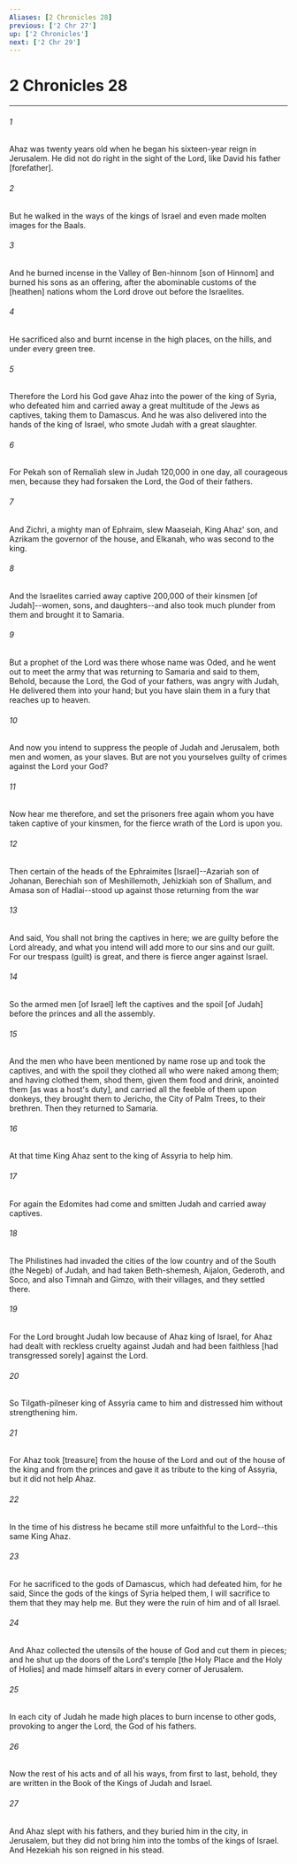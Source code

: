 ```yaml
---
Aliases: [2 Chronicles 28]
previous: ['2 Chr 27']
up: ['2 Chronicles']
next: ['2 Chr 29']
---
```

# 2 Chronicles 28

***


###### 1 


Ahaz was twenty years old when he began his sixteen-year reign in Jerusalem. He did not do right in the sight of the Lord, like David his father [forefather]. 


###### 2 


But he walked in the ways of the kings of Israel and even made molten images for the Baals. 


###### 3 


And he burned incense in the Valley of Ben-hinnom [son of Hinnom] and burned his sons as an offering, after the abominable customs of the [heathen] nations whom the Lord drove out before the Israelites. 


###### 4 


He sacrificed also and burnt incense in the high places, on the hills, and under every green tree. 


###### 5 


Therefore the Lord his God gave Ahaz into the power of the king of Syria, who defeated him and carried away a great multitude of the Jews as captives, taking them to Damascus. And he was also delivered into the hands of the king of Israel, who smote Judah with a great slaughter. 


###### 6 


For Pekah son of Remaliah slew in Judah 120,000 in one day, all courageous men, because they had forsaken the Lord, the God of their fathers. 


###### 7 


And Zichri, a mighty man of Ephraim, slew Maaseiah, King Ahaz' son, and Azrikam the governor of the house, and Elkanah, who was second to the king. 


###### 8 


And the Israelites carried away captive 200,000 of their kinsmen [of Judah]--women, sons, and daughters--and also took much plunder from them and brought it to Samaria. 


###### 9 


But a prophet of the Lord was there whose name was Oded, and he went out to meet the army that was returning to Samaria and said to them, Behold, because the Lord, the God of your fathers, was angry with Judah, He delivered them into your hand; but you have slain them in a fury that reaches up to heaven. 


###### 10 


And now you intend to suppress the people of Judah and Jerusalem, both men and women, as your slaves. But are not you yourselves guilty of crimes against the Lord your God? 


###### 11 


Now hear me therefore, and set the prisoners free again whom you have taken captive of your kinsmen, for the fierce wrath of the Lord is upon you. 


###### 12 


Then certain of the heads of the Ephraimites [Israel]--Azariah son of Johanan, Berechiah son of Meshillemoth, Jehizkiah son of Shallum, and Amasa son of Hadlai--stood up against those returning from the war 


###### 13 


And said, You shall not bring the captives in here; we are guilty before the Lord already, and what you intend will add more to our sins and our guilt. For our trespass (guilt) is great, and there is fierce anger against Israel. 


###### 14 


So the armed men [of Israel] left the captives and the spoil [of Judah] before the princes and all the assembly. 


###### 15 


And the men who have been mentioned by name rose up and took the captives, and with the spoil they clothed all who were naked among them; and having clothed them, shod them, given them food and drink, anointed them [as was a host's duty], and carried all the feeble of them upon donkeys, they brought them to Jericho, the City of Palm Trees, to their brethren. Then they returned to Samaria. 


###### 16 


At that time King Ahaz sent to the king of Assyria to help him. 


###### 17 


For again the Edomites had come and smitten Judah and carried away captives. 


###### 18 


The Philistines had invaded the cities of the low country and of the South (the Negeb) of Judah, and had taken Beth-shemesh, Aijalon, Gederoth, and Soco, and also Timnah and Gimzo, with their villages, and they settled there. 


###### 19 


For the Lord brought Judah low because of Ahaz king of Israel, for Ahaz had dealt with reckless cruelty against Judah and had been faithless [had transgressed sorely] against the Lord. 


###### 20 


So Tilgath-pilneser king of Assyria came to him and distressed him without strengthening him. 


###### 21 


For Ahaz took [treasure] from the house of the Lord and out of the house of the king and from the princes and gave it as tribute to the king of Assyria, but it did not help Ahaz. 


###### 22 


In the time of his distress he became still more unfaithful to the Lord--this same King Ahaz. 


###### 23 


For he sacrificed to the gods of Damascus, which had defeated him, for he said, Since the gods of the kings of Syria helped them, I will sacrifice to them that they may help me. But they were the ruin of him and of all Israel. 


###### 24 


And Ahaz collected the utensils of the house of God and cut them in pieces; and he shut up the doors of the Lord's temple [the Holy Place and the Holy of Holies] and made himself altars in every corner of Jerusalem. 


###### 25 


In each city of Judah he made high places to burn incense to other gods, provoking to anger the Lord, the God of his fathers. 


###### 26 


Now the rest of his acts and of all his ways, from first to last, behold, they are written in the Book of the Kings of Judah and Israel. 


###### 27 


And Ahaz slept with his fathers, and they buried him in the city, in Jerusalem, but they did not bring him into the tombs of the kings of Israel. And Hezekiah his son reigned in his stead.
